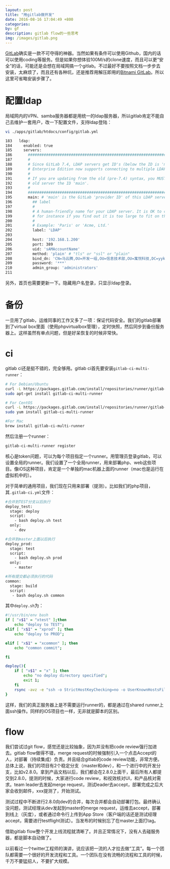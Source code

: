 ```yaml
---
layout: post
title: "用gitlab做开发"
date: 2016-08-16 17:04:49 +800
categories: 
by: gf
description: gitlab flow的一些思考
img: /images/gitlab.png
---
```


[GitLab](https://about.gitlab.com/)确实是一款不可夺得的神器。当然如果有条件可以使用Github，国内的话可以使用coding等服务。但是如果你想体验100M/s的clone速度，而且可以更“安全”的话，可能还是会想在局域网搞一个gitlab。不过最好不要按照文档一步步去安装，太麻烦了，而且还有各种坑，还是推荐用解压即用的[Bitnami GitLab](https://bitnami.com/stack/gitlab)。所以这里可省略安装步骤了。

# 配置ldap
局域网内的VPN、samba服务器都是用统一的ldap服务器，所以gitlab肯定不能自己去维护一套用户，改一下配置文件，支持ldap登陆：

```bash
vi ./apps/gitlab/htdocs/config/gitlab.yml

183   ldap:
184     enabled: true
185     servers:
186       ##########################################################################
187       #
188       # Since GitLab 7.4, LDAP servers get ID's (below the ID is 'main'). GitLab
189       # Enterprise Edition now supports connecting to multiple LDAP servers.
190       #
191       # If you are updating from the old (pre-7.4) syntax, you MUST give your
192       # old server the ID 'main'.
193       #
194       ##########################################################################
195       main: # 'main' is the GitLab 'provider ID' of this LDAP server
196         ## label
197         #
198         # A human-friendly name for your LDAP server. It is OK to change the label later,
199         # for instance if you find out it is too large to fit on the web page.
200         #
201         # Example: 'Paris' or 'Acme, Ltd.'
202         label: 'LDAP'
203
204         host: '192.168.1.200'
205         port: 389
206         uid: 'sAMAccountName'
207         method: 'plain' # "tls" or "ssl" or "plain"
208         bind_dn: 'CN=马云腾,OU=开发一组,OU=信息技术部,OU=寓悦科技,DC=yykj,DC=com'
209         password: '***'
210         admin_group: 'administrators'
211
```
另外，首页也需要更新一下。隐藏用户名登录，只显示ldap登录。

# 备份
一旦用了gitlab，运维同事的工作又多了一项：保证代码安全。我们的gitlab部署到了virtual box里面（使用phpvirtualbox管理），定时快照，然后同步到备份服务器上。这样虽然有单点问题，但是好呆恢复的时候非常快。

# ci
gitlab ci还是挺不错的，完全够用。gitlab ci首先要安装`gitlab-ci-multi-runner`：

```bash
# For Debian/Ubuntu
curl -L https://packages.gitlab.com/install/repositories/runner/gitlab-ci-multi-runner/script.deb.sh | sudo bash
sudo apt-get install gitlab-ci-multi-runner

# For CentOS
curl -L https://packages.gitlab.com/install/repositories/runner/gitlab-ci-multi-runner/script.rpm.sh | sudo bash
sudo yum install gitlab-ci-multi-runner

#For Mac
brew install gitlab-ci-multi-runner
```
然后注册一个runner：
```bash
gitlab-ci-multi-runner register
```
核心是token问题，可以为每个项目指定一个runner。用管理员登录gitlab，可以设置全局的runner。我们设置了一个全局runner，用来部署php、web这些项目。像iOS这种项目，肯定是一个单独的mac机器上面的runner（mac也是运行在虚拟机中的）。

对于简单的通用项目，我们现在只用来部署（提测）。比如我们的php项目，其` .gitlab-ci.yml `文件：

```bash
#合并到TEST分支以后执行
deploy_test:
  stage: deploy
  script:
    - bash deploy.sh test
  only:
    - dev

#合并到master上面以后执行
deploy_prod:
  stage: test
  script:
    - bash deploy.sh prod
  only:
    - master

#所有提交都必须执行的代码
common:
  stage: build
  script:
   - bash deploy.sh common
```

其中`deploy.sh`为：

```bash
#!/usr/bin/env bash
if [ "x$1" = "xtest" ];then
	echo "deploy to TEST";
elif [ "x$1" = "xprod" ]; then
	echo "deploy to PROD";

elif [ "x$1" = "xcommon" ]; then
	echo "common commit";

fi

deploy(){
	if [ "x$1" = "x" ]; then
		echo "no deploy directory specified";
		exit 1;
	fi
	rsync -avz -e "ssh -o StrictHostKeyChecking=no -o UserKnownHostsFile=/dev/null" --progress --exclude ".git*" --exclude "*.sh" . --exclude "*.md" houstack@$1
}

```

这样，我们的真正服务器上是不需要运行runner的，都是通过在shared runner上面ssh操作。同样的iOS项目也一样，无非就是脚本的区别。

# flow
我们尝试过git flow，感觉还是比较抽象，因为并没有把code review强行加进去。gitlab flow做得不错，merge request的时候强制引入一个点击Accept的人，对部署（持续集成）负责。并且结合gitlab的code review功能，非常方便。总体上说，我们的项目有2个稳定分支（master和dev），和一个进行中的开发分支，比如v2.8.0。拿到产品文档以后，我们都会在2.8.0上面干，最后所有人都提交到2.8.0，提测的时候，大家进行code review，和视效核对UI，和产品核对需求。team leader去发起merge request，测试leader去accept，部署完成之后大家会收到邮件，xxx提测了，开始测试。

测试过程中不断进行2.8.0向dev的合并，每次合并都会自动部署打包。最终确认没问题，测试经理从dev发起到master的merge request，运维去accept，部署到线上（灰度），或者通过命令行上传到App Store（客户端的话还是测试经理accept，需要进行testflight测试）。当发布的时候别忘了在master上面打tag。

借助gitlab flow整个开发上线流程就清晰了。并且正常情况下，没有人去碰服务器，都是脚本自动做了。

以前看过一个twitter工程师的演讲，说应该把一流的人才拉去做“工具”。每一个团队都需要一个很好的开发流程和工具。一个团队在没有流畅的流程和工具的时候，千万不要猛招人，不要扩大规模。



